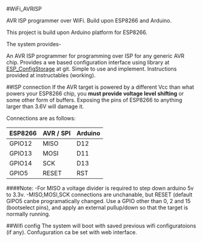 #WiFi_AVRISP

  AVR ISP programmer over WiFi. Build upon ESP8266 and Arduino.

  This project is build upon Arduino platform for ESP8266.

  The system provides-

  An AVR ISP programmer for programming over ISP for any generic AVR chip.
  Provides a we based configuration interface using library at [ESP_ConfigStorage](https://github.com/Subhajitdas298/ESP_ConfigStorage/) at git.
  Simple to use and implement. Instructions provided at instructables (working).
  
##ISP connection
  If the AVR target is powered by a different Vcc than what powers your ESP8266
  chip, you **must provide voltage level shifting** or some other form of buffers.
  Exposing the pins of ESP8266 to anything larger than 3.6V will damage it.

  Connections are as follows:

| ESP8266 | AVR / SPI | Arduino |
| ------- | --------- | ------- |
| GPIO12  | MISO      | D12     |
| GPIO13  | MOSI      | D11     |
| GPIO14  | SCK       | D13     |
| GPIO5   | RESET     | RST     |

####Note:
-For MISO a voltage divider is required to step down arduino 5v to 3.3v.
-MISO,MOSI,SCK connections are unchanable, but RESET (default GIPO5 canbe programatically changed. Use a GPIO other than 0, 2 and 15 (bootselect pins), and apply an external pullup/down so that the target is normally running.
  
##Wifi config
  The system will boot with saved previous wifi configuratoions (if any). Confuguration ca be set with web interface.
  
